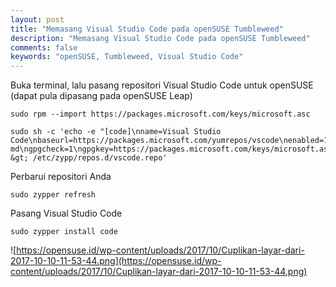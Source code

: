 ```yaml
---
layout: post
title: "Memasang Visual Studio Code pada openSUSE Tumbleweed"
description: "Memasang Visual Studio Code pada openSUSE Tumbleweed"
comments: false
keywords: "openSUSE, Tumbleweed, Visual Studio Code"
---
```


Buka terminal, lalu pasang repositori Visual Studio Code untuk openSUSE (dapat pula dipasang pada openSUSE Leap)

```
sudo rpm --import https://packages.microsoft.com/keys/microsoft.asc
```

```
sudo sh -c 'echo -e "[code]\nname=Visual Studio Code\nbaseurl=https://packages.microsoft.com/yumrepos/vscode\nenabled=1\ntype=rpm-md\ngpgcheck=1\ngpgkey=https://packages.microsoft.com/keys/microsoft.asc" &gt; /etc/zypp/repos.d/vscode.repo'
```

Perbarui repositori Anda
```
sudo zypper refresh
```
Pasang Visual Studio Code
```
sudo zypper install code
```

![https://opensuse.id/wp-content/uploads/2017/10/Cuplikan-layar-dari-2017-10-10-11-53-44.png](https://opensuse.id/wp-content/uploads/2017/10/Cuplikan-layar-dari-2017-10-10-11-53-44.png)